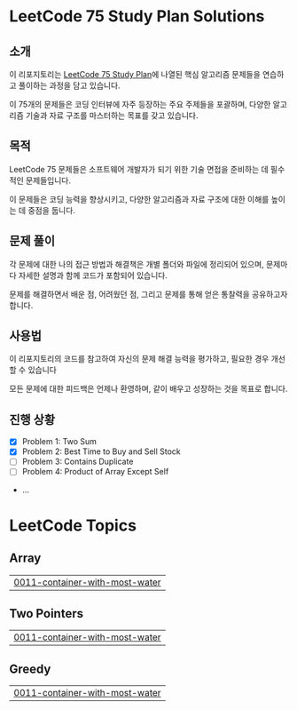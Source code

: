 # LeetCode 75 Study Plan Solutions

## 소개

이 리포지토리는 [LeetCode 75 Study Plan](https://leetcode.com/studyplan/leetcode-75/)에 나열된 핵심 알고리즘 문제들을 연습하고 풀이하는 과정을 담고 있습니다.

이 75개의 문제들은 코딩 인터뷰에 자주 등장하는 주요 주제들을 포괄하며, 다양한 알고리즘 기술과 자료 구조를 마스터하는 목표를 갖고 있습니다.

## 목적

LeetCode 75 문제들은 소프트웨어 개발자가 되기 위한 기술 면접을 준비하는 데 필수적인 문제들입니다.

이 문제들은 코딩 능력을 향상시키고, 다양한 알고리즘과 자료 구조에 대한 이해를 높이는 데 중점을 둡니다.

## 문제 풀이

각 문제에 대한 나의 접근 방법과 해결책은 개별 폴더와 파일에 정리되어 있으며, 문제마다 자세한 설명과 함께 코드가 포함되어 있습니다.

문제를 해결하면서 배운 점, 어려웠던 점, 그리고 문제를 통해 얻은 통찰력을 공유하고자 합니다.

## 사용법

이 리포지토리의 코드를 참고하여 자신의 문제 해결 능력을 평가하고, 필요한 경우 개선할 수 있습니다

모든 문제에 대한 피드백은 언제나 환영하며, 같이 배우고 성장하는 것을 목표로 합니다.

## 진행 상황

- [x] Problem 1: Two Sum
- [x] Problem 2: Best Time to Buy and Sell Stock
- [ ] Problem 3: Contains Duplicate
- [ ] Problem 4: Product of Array Except Self
- ...

<!---LeetCode Topics Start-->
# LeetCode Topics
## Array
|  |
| ------- |
| [0011-container-with-most-water](https://github.com/Hyesooo/LeetCode/tree/master/0011-container-with-most-water) |
## Two Pointers
|  |
| ------- |
| [0011-container-with-most-water](https://github.com/Hyesooo/LeetCode/tree/master/0011-container-with-most-water) |
## Greedy
|  |
| ------- |
| [0011-container-with-most-water](https://github.com/Hyesooo/LeetCode/tree/master/0011-container-with-most-water) |
<!---LeetCode Topics End-->